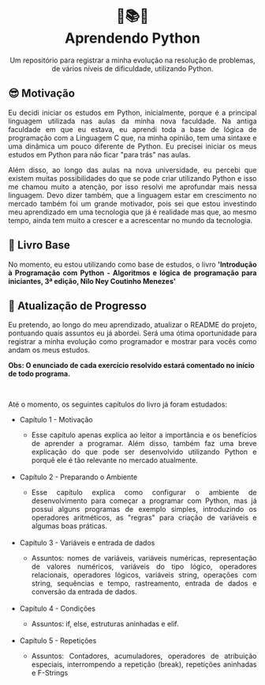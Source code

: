 <h1 align="center">🐍📚💡<br>Aprendendo Python</h1>
<p align="center">Um repositório para registrar a minha evolução na resolução de problemas, de vários níveis de dificuldade, utilizando Python.</p>
<h2>😎 Motivação</h2>
<p align="justify">Eu decidi iniciar os estudos em Python, inicialmente, porque é a principal linguagem utilizada nas aulas da minha nova faculdade. Na antiga faculdade em que eu estava, eu aprendi toda a base de lógica de programação com a Linguagem C que, na minha opinião, tem uma sintaxe e uma dinâmica um pouco diferente de Python. Eu precisei iniciar os meus estudos em Python para não ficar "para trás" nas aulas.</p>
<p align="justify">Além disso, ao longo das aulas na nova universidade, eu percebi que existem muitas possibilidades do que se pode criar utilizando Python e isso me chamou muito a atenção, por isso resolvi me aprofundar mais nessa linguagem. Devo dizer também, que a linguagem estar em crescimento no mercado também foi um grande motivador, pois sei que estou investindo meu aprendizado em uma tecnologia que já é realidade mas que, ao mesmo tempo, ainda tem muito a crescer e a acrescentar no mundo da tecnologia.</p>
<h2>📖 Livro Base</h2>
<p align="justify">No momento, eu estou utilizando como base de estudos, o livro <b>'Introdução à Programação com Python - Algoritmos e lógica de programação para iniciantes, 3ª edição, Nilo Ney Coutinho Menezes'</b></p>
<h2>🏁 Atualização de Progresso</h2>
<p align="justify">Eu pretendo, ao longo do meu aprendizado, atualizar o README do projeto, pontuando quais assuntos eu já abordei. Será uma ótima oportunidade para registrar a minha evolução como programador e mostrar para vocês como andam os meus estudos.</p>

<strong>Obs: O enunciado de cada exercício resolvido estará comentado no início de todo programa.</strong>

<br>

<p align="justify">Até o momento, os seguintes capítulos do livro já foram estudados:</p>
<ul>
  <li>Capítulo 1 - Motivação</li>
  <ul>
    <li align="justify">Esse capítulo apenas explica ao leitor a importância e os benefícios de aprender a programar. Além disso, também faz uma breve explicação do que pode ser desenvolvido utilizando Python e porquê ele é tão relevante no mercado atualmente.</li>
  </ul>
  
  <br>
  
  <li>Capítulo 2 - Preparando o Ambiente</li>
  <ul>
    <li align="justify">Esse capítulo explica como configurar o ambiente de desenvolvimento para começar a programar com Python, mas já possui alguns programas de exemplo simples, introduzindo os operadores aritméticos, as "regras" para criação de variáveis e algumas boas práticas.</li>
  </ul>
  
  <br>
  
  <li>Capítulo 3 - Variáveis e entrada de dados</li>
  <ul>
    <li align="justify">Assuntos: nomes de variáveis, variáveis numéricas, representação de valores numéricos, variáveis do tipo lógico, operadores relacionais, operadores lógicos, variáveis string, operações com string, sequências e tempo, rastreamento, entrada de dados e conversão da entrada de dados.</li>
  </ul>
  
  <br>
  
  <li>Capítulo 4 - Condições</li>
  <ul>
    <li align="justify">Assuntos: if, else, estruturas aninhadas e elif.</li>
  </ul>
  
  <br>
  
  <li>Capítulo 5 - Repetições</li>
  <ul>
    <li align="justify">Assuntos: Contadores, acumuladores, operadores de atribuição especiais, interrompendo a repetição (break), repetições aninhadas e F-Strings</li>
  </ul>
  
  <br>
  
  
